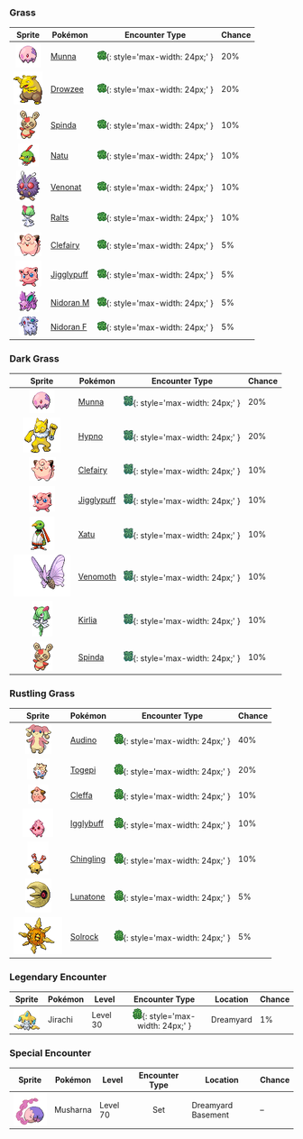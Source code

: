 

### Grass

| Sprite | Pokémon | Encounter Type | Chance |
| :---: | --- | :---: | --- |
| ![munna](../assets/sprites/munna/front.gif) | [Munna](../pokemon/munna.md/) | ![Grass](../assets/encounter_types/grass.png){: style='max-width: 24px;' } | 20% |
| ![drowzee](../assets/sprites/drowzee/front.gif) | [Drowzee](../pokemon/drowzee.md/) | ![Grass](../assets/encounter_types/grass.png){: style='max-width: 24px;' } | 20% |
| ![spinda](../assets/sprites/spinda/front.gif) | [Spinda](../pokemon/spinda.md/) | ![Grass](../assets/encounter_types/grass.png){: style='max-width: 24px;' } | 10% |
| ![natu](../assets/sprites/natu/front.gif) | [Natu](../pokemon/natu.md/) | ![Grass](../assets/encounter_types/grass.png){: style='max-width: 24px;' } | 10% |
| ![venonat](../assets/sprites/venonat/front.gif) | [Venonat](../pokemon/venonat.md/) | ![Grass](../assets/encounter_types/grass.png){: style='max-width: 24px;' } | 10% |
| ![ralts](../assets/sprites/ralts/front.gif) | [Ralts](../pokemon/ralts.md/) | ![Grass](../assets/encounter_types/grass.png){: style='max-width: 24px;' } | 10% |
| ![clefairy](../assets/sprites/clefairy/front.gif) | [Clefairy](../pokemon/clefairy.md/) | ![Grass](../assets/encounter_types/grass.png){: style='max-width: 24px;' } | 5% |
| ![jigglypuff](../assets/sprites/jigglypuff/front.gif) | [Jigglypuff](../pokemon/jigglypuff.md/) | ![Grass](../assets/encounter_types/grass.png){: style='max-width: 24px;' } | 5% |
| ![nidoran-m](../assets/sprites/nidoran-m/front.gif) | [Nidoran M](../pokemon/nidoran-m.md/) | ![Grass](../assets/encounter_types/grass.png){: style='max-width: 24px;' } | 5% |
| ![nidoran-f](../assets/sprites/nidoran-f/front.gif) | [Nidoran F](../pokemon/nidoran-f.md/) | ![Grass](../assets/encounter_types/grass.png){: style='max-width: 24px;' } | 5%

### Dark Grass

| Sprite | Pokémon | Encounter Type | Chance |
| :---: | --- | :---: | --- |
| ![munna](../assets/sprites/munna/front.gif) | [Munna](../pokemon/munna.md/) | ![Dark Grass](../assets/encounter_types/dark_grass.png){: style='max-width: 24px;' } | 20% |
| ![hypno](../assets/sprites/hypno/front.gif) | [Hypno](../pokemon/hypno.md/) | ![Dark Grass](../assets/encounter_types/dark_grass.png){: style='max-width: 24px;' } | 20% |
| ![clefairy](../assets/sprites/clefairy/front.gif) | [Clefairy](../pokemon/clefairy.md/) | ![Dark Grass](../assets/encounter_types/dark_grass.png){: style='max-width: 24px;' } | 10% |
| ![jigglypuff](../assets/sprites/jigglypuff/front.gif) | [Jigglypuff](../pokemon/jigglypuff.md/) | ![Dark Grass](../assets/encounter_types/dark_grass.png){: style='max-width: 24px;' } | 10% |
| ![xatu](../assets/sprites/xatu/front.gif) | [Xatu](../pokemon/xatu.md/) | ![Dark Grass](../assets/encounter_types/dark_grass.png){: style='max-width: 24px;' } | 10% |
| ![venomoth](../assets/sprites/venomoth/front.gif) | [Venomoth](../pokemon/venomoth.md/) | ![Dark Grass](../assets/encounter_types/dark_grass.png){: style='max-width: 24px;' } | 10% |
| ![kirlia](../assets/sprites/kirlia/front.gif) | [Kirlia](../pokemon/kirlia.md/) | ![Dark Grass](../assets/encounter_types/dark_grass.png){: style='max-width: 24px;' } | 10% |
| ![spinda](../assets/sprites/spinda/front.gif) | [Spinda](../pokemon/spinda.md/) | ![Dark Grass](../assets/encounter_types/dark_grass.png){: style='max-width: 24px;' } | 10%

### Rustling Grass

| Sprite | Pokémon | Encounter Type | Chance |
| :---: | --- | :---: | --- |
| ![audino](../assets/sprites/audino/front.gif) | [Audino](../pokemon/audino.md/) | ![Rustling Grass](../assets/encounter_types/rustling_grass.png){: style='max-width: 24px;' } | 40% |
| ![togepi](../assets/sprites/togepi/front.gif) | [Togepi](../pokemon/togepi.md/) | ![Rustling Grass](../assets/encounter_types/rustling_grass.png){: style='max-width: 24px;' } | 20% |
| ![cleffa](../assets/sprites/cleffa/front.gif) | [Cleffa](../pokemon/cleffa.md/) | ![Rustling Grass](../assets/encounter_types/rustling_grass.png){: style='max-width: 24px;' } | 10% |
| ![igglybuff](../assets/sprites/igglybuff/front.gif) | [Igglybuff](../pokemon/igglybuff.md/) | ![Rustling Grass](../assets/encounter_types/rustling_grass.png){: style='max-width: 24px;' } | 10% |
| ![chingling](../assets/sprites/chingling/front.gif) | [Chingling](../pokemon/chingling.md/) | ![Rustling Grass](../assets/encounter_types/rustling_grass.png){: style='max-width: 24px;' } | 10% |
| ![lunatone](../assets/sprites/lunatone/front.gif) | [Lunatone](../pokemon/lunatone.md/) | ![Rustling Grass](../assets/encounter_types/rustling_grass.png){: style='max-width: 24px;' } | 5% |
| ![solrock](../assets/sprites/solrock/front.gif) | [Solrock](../pokemon/solrock.md/) | ![Rustling Grass](../assets/encounter_types/rustling_grass.png){: style='max-width: 24px;' } | 5% |

### Legendary Encounter

| Sprite | Pokémon | Level | Encounter Type | Location | Chance |
| :---: | --- | --- | :---: | --- | --- |
| ![jirachi](../assets/sprites/jirachi/front.gif) | Jirachi | Level 30 | ![rustling_grass](../assets/encounter_types/rustling_grass.png){: style='max-width: 24px;' } | Dreamyard | 1% |

### Special Encounter

| Sprite | Pokémon | Level | Encounter Type | Location | Chance |
| :---: | --- | --- | :---: | --- | --- |
| ![musharna](../assets/sprites/musharna/front.gif) | Musharna | Level 70 | Set | Dreamyard Basement | – |
